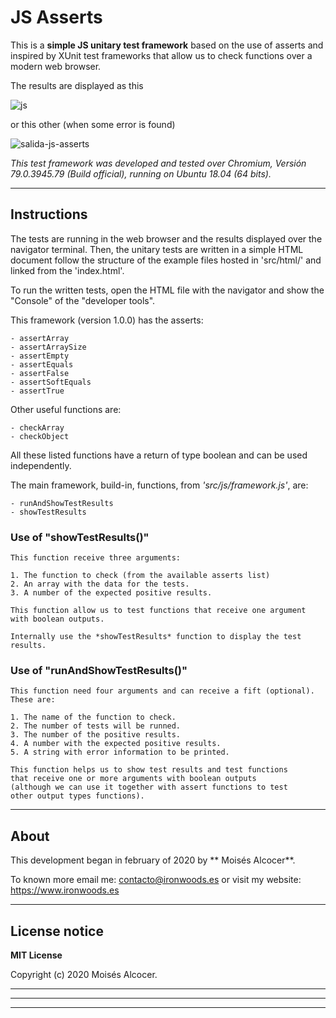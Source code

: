 # JS Asserts

This is a **simple JS unitary test framework** based on the use of
asserts and inspired by XUnit test frameworks that allow us to check
functions over a modern web browser.


The results are displayed as this

![js ](https://user-images.githubusercontent.com/7187599/73694188-df826880-46d7-11ea-9f80-b216c051681d.png)


or this other (when some error is found)

![salida-js-asserts](https://user-images.githubusercontent.com/7187599/73694190-df826880-46d7-11ea-9787-97e89da522d3.png)


*This test framework was developed and tested over Chromium,
Versión 79.0.3945.79 (Build official), running on Ubuntu 18.04 (64 bits).*

***
## Instructions

The tests are running in the web browser and the results displayed over
the navigator terminal. Then, the unitary tests are written in a simple HTML
document follow the structure of the example files hosted in 'src/html/'
and linked from the 'index.html'.

To run the written tests, open the HTML file with the navigator and show
the "Console" of the "developer tools".

This framework (version 1.0.0) has the asserts:

    - assertArray
    - assertArraySize
    - assertEmpty
    - assertEquals
    - assertFalse
    - assertSoftEquals
    - assertTrue

Other useful functions are:

    - checkArray
    - checkObject

All these listed functions have a return of type boolean and can be used
independently.


The main framework, build-in, functions, from *'src/js/framework.js'*, are:

    - runAndShowTestResults
    - showTestResults

### Use of "showTestResults()"
    This function receive three arguments:

    1. The function to check (from the available asserts list)
    2. An array with the data for the tests.
    3. A number of the expected positive results.

    This function allow us to test functions that receive one argument with boolean outputs.

    Internally use the *showTestResults* function to display the test results.


### Use of "runAndShowTestResults()"
    This function need four arguments and can receive a fift (optional). These are:

    1. The name of the function to check.
    2. The number of tests will be runned.
    3. The number of the positive results.
    4. A number with the expected positive results.
    5. A string with error information to be printed.

    This function helps us to show test results and test functions
    that receive one or more arguments with boolean outputs
    (although we can use it together with assert functions to test
    other output types functions).

***
## About

This development began in february of 2020 by ** Moisés Alcocer**.

To known more email me: contacto@ironwoods.es or visit my website:
https://www.ironwoods.es

***
## License notice

**MIT License**

Copyright (c) 2020 Moisés Alcocer.

***
***
***
